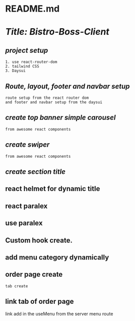 # README.md


# *Title: Bistro-Boss-Client*

## *project setup*
    1. use react-router-dom
    2. tailwind CSS
    3. Daysui

## *Route, layout, footer and navbar setup*
    route setup from the react router dom
    and footer and navbar setup from the daysui

## *create top banner simple carousel*
    from awesome react components

## *create swiper*
    from awesome react components

## *create section title*

## react helmet for dynamic title

## react paralex

## use paralex

## Custom hook create.

## add menu category dynamically

## order page create
    tab create
## link tab of order page
 link add in the useMenu from the server menu route
